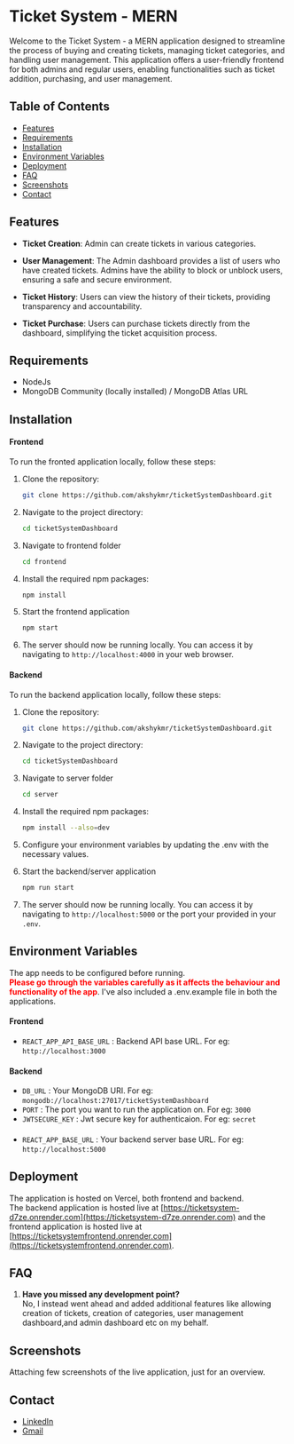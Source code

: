 # Ticket System - MERN

Welcome to the Ticket System - a MERN application designed to streamline the process of buying and creating tickets, managing ticket categories, and handling user management. This application offers a user-friendly frontend for both admins and regular users, enabling functionalities such as ticket addition, purchasing, and user management.


## Table of Contents

- [Features](#features)
- [Requirements](#requirements)
- [Installation](#installation)
- [Environment Variables](#env)
- [Deployment](#deployment)
- [FAQ](#faq)
- [Screenshots](#screenshots)
- [Contact](#contact)

## Features

- **Ticket Creation**: Admin can create tickets in various categories.

- **User Management**: The Admin dashboard provides a list of users who have created tickets. Admins have the ability to block or unblock users, ensuring a safe and secure environment.
- **Ticket History**: Users can view the history of their tickets, providing transparency and accountability.
- **Ticket Purchase**: Users can purchase tickets directly from the dashboard, simplifying the ticket acquisition process.

## Requirements

- NodeJs
- MongoDB Community (locally installed) / MongoDB Atlas URL

## Installation

#### Frontend

To run the fronted application locally, follow these steps:

1. Clone the repository:

   ```bash
   git clone https://github.com/akshykmr/ticketSystemDashboard.git
   ```

2. Navigate to the project directory:

   ```bash
   cd ticketSystemDashboard
   ```

3. Navigate to frontend folder
   ```bash
   cd frontend
   ```
4. Install the required npm packages:
   ```bash
   npm install
   ```
5. Start the frontend application
   ```bash
   npm start
   ```
6. The server should now be running locally. You can access it by navigating to `http://localhost:4000` in your web browser.

#### Backend

To run the backend application locally, follow these steps:

1. Clone the repository:

   ```bash
   git clone https://github.com/akshykmr/ticketSystemDashboard.git
   ```

2. Navigate to the project directory:

   ```bash
   cd ticketSystemDashboard
   ```

3. Navigate to server folder
   ```bash
   cd server
   ```
4. Install the required npm packages:
   ```bash
   npm install --also=dev
   ```
5. Configure your environment variables by updating the .env with the necessary values.

6. Start the backend/server application
   ```bash
   npm run start
   ```
7. The server should now be running locally. You can access it by navigating to `http://localhost:5000` or the port your provided in your `.env`.


## Environment Variables

The app needs to be configured before running. \
 **<span style="color:red">Please go through the variables carefully as it affects the behaviour and functionality of the app</span>**. I've also included a .env.example file in both the applications.

#### Frontend

- `REACT_APP_API_BASE_URL` : Backend API base URL. For eg: `http://localhost:3000`

#### Backend

- `DB_URL` : Your MongoDB URI. For eg: `mongodb://localhost:27017/ticketSystemDashboard`
- `PORT` : The port you want to run the application on. For eg: `3000`
- `JWTSECURE_KEY` : Jwt secure key for authenticaion. For eg: `secret`

####

- `REACT_APP_BASE_URL` : Your backend server base URL. For eg: `http://localhost:5000`


## Deployment

The application is hosted on Vercel, both frontend and backend. \
The backend application is hosted live at [https://ticketsystem-d7ze.onrender.com](https://ticketsystem-d7ze.onrender.com) and the frontend application is hosted live at [https://ticketsystemfrontend.onrender.com](https://ticketsystemfrontend.onrender.com).

## FAQ

1. **Have you missed any development point?**\
   No, I instead went ahead and added additional features like allowing creation of tickets, creation of categories, user management dashboard,and admin dashboard etc on my behalf.

## Screenshots

Attaching few screenshots of the live application, just for an overview.



## Contact

- [LinkedIn](https://www.linkedin.com/in/akshykmr/)
- [Gmail](mailto:akshykmr@gmail.com)